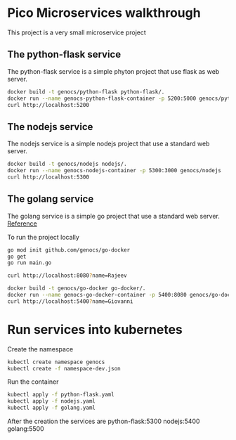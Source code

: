 Pico Microservices walkthrough
====

This project is a very small microservice project


## The python-flask service
The python-flask service is a simple phyton project that use flask as web server.

``` bash
docker build -t genocs/python-flask python-flask/.
docker run --name genocs-python-flask-container -p 5200:5000 genocs/python-flask
curl http://localhost:5200
```

## The nodejs service
The nodejs service is a simple nodejs project that use a standard web server.

``` bash
docker build -t genocs/nodejs nodejs/.
docker run --name genocs-nodejs-container -p 5300:3000 genocs/nodejs
curl http://localhost:5300
```


## The golang service
The golang service is a simple go project that use a standard web server.
[Reference](https://www.callicoder.com/docker-golang-image-container-example/)

To run the project locally
``` bash
go mod init github.com/genocs/go-docker
go get
go run main.go

curl http://localhost:8080?name=Rajeev
```

``` bash
docker build -t genocs/go-docker go-docker/.
docker run --name genocs-go-docker-container -p 5400:8080 genocs/go-docker
curl http://localhost:5400?name=Giovanni
```

# Run services into kubernetes

Create the namespace
``` bash
kubectl create namespace genocs
kubectl create -f namespace-dev.json
```

Run the container
``` bash
kubectl apply -f python-flask.yaml
kubectl apply -f nodejs.yaml
kubectl apply -f golang.yaml
```

After the creation the services are 
python-flask:5300
nodejs:5400
golang:5500


